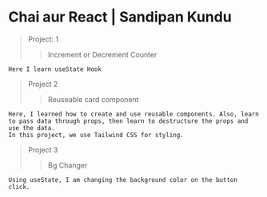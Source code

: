 # Chai aur React | Sandipan Kundu

> Project: 1
>> Increment or Decrement Counter

    Here I learn useState Hook 

> Project 2
>> Reuseable card component

    Here, I learned how to create and use reusable components. Also, learn to pass data through props, then learn to destructure the props and use the data.
    In this project, we use Tailwind CSS for styling.

> Project 3
>> Bg Changer

    Using useState, I am changing the background color on the button click.